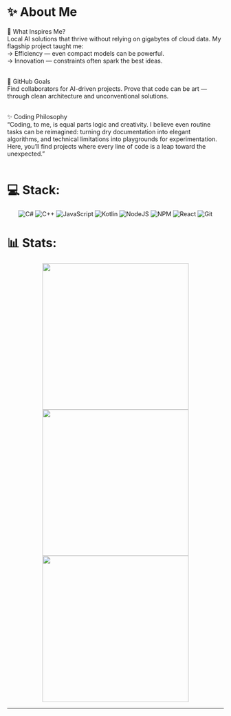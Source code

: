 # ✨ About Me<br>

🔮 What Inspires Me?<br>
Local AI solutions that thrive without relying on gigabytes of cloud data. My flagship project taught me:<br>
→ Efficiency — even compact models can be powerful.<br>
→ Innovation — constraints often spark the best ideas.<br><br>

🎯 GitHub Goals<br>
Find collaborators for AI-driven projects. Prove that code can be art — through clean architecture and unconventional solutions.<br><br>

✨ Coding Philosophy<br>
“Coding, to me, is equal parts logic and creativity. I believe even routine tasks can be reimagined: turning dry documentation into elegant algorithms, and technical limitations into playgrounds for experimentation. Here, you’ll find projects where every line of code is a leap toward the unexpected.”<br><br>

# 💻 Stack:
<div align="center">

  ![C#](https://img.shields.io/badge/c%23-%23239120.svg?style=for-the-badge&logo=csharp&logoColor=white) ![C++](https://img.shields.io/badge/c++-%2300599C.svg?style=for-the-badge&logo=c%2B%2B&logoColor=white) ![JavaScript](https://img.shields.io/badge/javascript-%23323330.svg?style=for-the-badge&logo=javascript&logoColor=%23F7DF1E) ![Kotlin](https://img.shields.io/badge/kotlin-%237F52FF.svg?style=for-the-badge&logo=kotlin&logoColor=white) ![NodeJS](https://img.shields.io/badge/node.js-6DA55F?style=for-the-badge&logo=node.js&logoColor=white) ![NPM](https://img.shields.io/badge/NPM-%23CB3837.svg?style=for-the-badge&logo=npm&logoColor=white) ![React](https://img.shields.io/badge/react-%2320232a.svg?style=for-the-badge&logo=react&logoColor=%2361DAFB) ![Git](https://img.shields.io/badge/git-%23F05033.svg?style=for-the-badge&logo=git&logoColor=white)

</div>

# 📊 Stats:

<div align="center">


  <!-- Основная статистика -->
  <a href="https://github.com/ActBotArt">
    <img width="340" src="https://github-readme-stats.vercel.app/api?username=ActBotArt&show_icons=true&hide_border=true&count_private=true&bg_color=00000000&include_all_commits=true&card_width=340&title_color=58A6FF&icon_color=58A6FF&text_color=58A6FF">
  </a>


  <!-- Топ языков -->
  <a href="https://github.com/ActBotArt?tab=repositories">
    <img width="340" src="https://github-readme-stats.vercel.app/api/top-langs/?username=ActBotArt&layout=compact&hide_border=true&bg_color=00000000&card_width=340&title_color=58A6FF&text_color=58A6FF">
  </a>


  <!-- Полоса активности -->
  <a href="https://github.com/ActBotArt">
    <img width="340" src="https://streak-stats.demolab.com?user=ActBotArt&hide_border=true&background=00000000&fire=DD2727&currStreakLabel=58A6FF&currStreakNum=58A6FF&dates=58A6FF&ring=58A6FF&sideNums=58A6FF&sideLabels=58A6FF&stroke=58A6FF">
  </a>

</div>

---


<!-- Proudly created with GPRM ( https://gprm.itsvg.in ) -->
